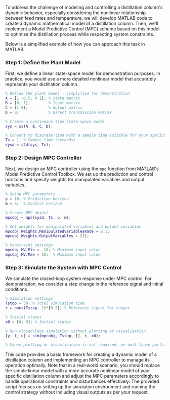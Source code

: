 To address the challenge of modeling and controlling a distillation column's dynamic behavior, especially considering the nonlinear relationship between feed rates and temperature, we will develop MATLAB code to create a dynamic mathematical model of a distillation column. Then, we'll implement a Model Predictive Control (MPC) scheme based on this model to optimize the distillation process while respecting system constraints.

Below is a simplified example of how you can approach this task in MATLAB:

### Step 1: Define the Plant Model

First, we define a linear state-space model for demonstration purposes. In practice, you would use a more detailed nonlinear model that accurately represents your distillation column.

```matlab
% Define the plant model - simplified for demonstration
A = [1 -0.5; 0 1]; % State matrix
B = [0; 1];        % Input matrix
C = [1 0];         % Output matrix
D = 0;             % Direct transmission matrix

% Create a continuous-time state-space model
sys = ss(A, B, C, D);

% Convert to discrete time with a sample time suitable for your application
Ts = 1; % Sample time (seconds)
sysd = c2d(sys, Ts);
```

### Step 2: Design MPC Controller

Next, we design an MPC controller using the `mpc` function from MATLAB's Model Predictive Control Toolbox. We set up the prediction and control horizons and specify weights for manipulated variables and output variables.

```matlab
% Setup MPC parameters
p = 10; % Prediction horizon
m = 3;  % Control horizon

% Create MPC object
mpcobj = mpc(sysd, Ts, p, m);

% Set weights for manipulated variables and output variables
mpcobj.Weights.ManipulatedVariablesRate = 0.1;
mpcobj.Weights.OutputVariables = [1];

% Constraint settings
mpcobj.MV.Min = -10; % Minimum input value
mpcobj.MV.Max = 10;  % Maximum input value
```

### Step 3: Simulate the System with MPC Control

We simulate the closed-loop system response under MPC control. For demonstration, we consider a step change in the reference signal and initial conditions.

```matlab
% Simulation settings
Tstop = 50; % Total simulation time
r = ones(Tstop, 1)*[0.5]; % Reference signal for output

% Initial states
x0 = [0; 0]; % Initial states

% Run closed-loop simulation without plotting or visualization
[y, t, u] = sim(mpcobj, Tstop, [], r, x0);

% Since plotting or visualization is not required, we omit those parts.
```

This code provides a basic framework for creating a dynamic model of a distillation column and implementing an MPC controller to manage its operation optimally. Note that in a real-world scenario, you should replace the simple linear model with a more accurate nonlinear model of your specific distillation column and adjust the MPC parameters accordingly to handle operational constraints and disturbances effectively. The provided script focuses on setting up the simulation environment and running the control strategy without including visual outputs as per your request.
